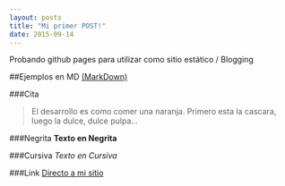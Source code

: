 ```yaml
---
layout: posts
title: "Mi primer POST!"
date: 2015-09-14
---
```


Probando github pages para utilizar como sitio estático / Blogging

##Ejemplos en MD [(MarkDown)](https://github.com/adam-p/markdown-here/wiki/Markdown-Cheatsheet)

###Cita
> El desarrollo es como comer una naranja. Primero esta la cascara, luego la dulce, dulce pulpa...

###Negrita
**Texto en Negrita**

###Cursiva
*Texto en Cursiva*

###Link
[Directo a mi sitio](www.marioromero.com.ar)

